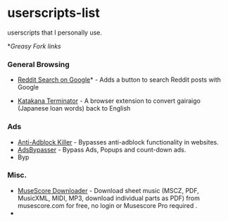# userscripts-list
userscripts that I personally use.


**Greasy Fork links*

### General Browsing
* [Reddit Search on Google](https://greasyfork.org/en/scripts/381497-reddit-search-on-google)* - Adds a button to search Reddit posts with Google

* [ Katakana Terminator](https://github.com/Arnie97/katakana-terminator) - A browser extension to convert gairaigo (Japanese loan words) back to English

### Ads
* [Anti-Adblock Killer](http://reek.github.io/anti-adblock-killer/) - Bypasses anti-adblock functionality in websites.
* [AdsBypasser](https://adsbypasser.github.io/) - Bypass Ads, Popups and count-down ads.
*  Byp

### Misc.
* [MuseScore Downloader](https://github.com/Xmader/musescore-downloader/) - Download sheet music (MSCZ, PDF, MusicXML, MIDI, MP3, download individual parts as PDF) from musescore.com for free, no login or Musescore Pro required .
* 
